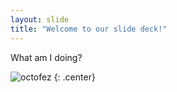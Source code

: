 ```yaml
---
layout: slide
title: "Welcome to our slide deck!"
---
```


What am I doing?

![octofez](https://octodex.github.com/images/octofez.png)
{: .center}
